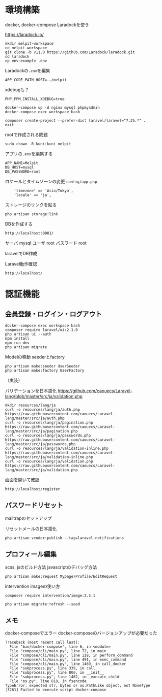 # 環境構築

docker, docker-compose
Laradockを使う  

https://laradock.io/  



```
mkdir melpit-workspace
cd melpit-workspace
git clone -b v11.0 https://github.com/Laradock/laradock.git
cd laradock
cp env-example .env
```

Laradockの`.env`を編集

```
APP_CODE_PATH_HOST=../melpit
```

xdebugも？
```
PHP_FPM_INSTALL_XDEBUG=true
```

```
docker-compose up -d nginx mysql phpmyadmin
docker-compose exec workspace bash
```

```
composer create-project --prefer-dist laravel/laravel="7.25.*" .
exit
```

rootで作成される問題
```
sudo chown -R kuni:kuni melpit
```

アプリの`.env`を編集する

```
APP_NAME=Melpit
DB_HOST=mysql
DB_PASSWORD=root
```

ロケールとタイムゾーンの変更
`config/app.php`

```
    'timezone' => 'Asia/Tokyo',
    'locale' => 'ja',
```

ストレージのリンクを貼る

```
php artisan storage:link
```

DBを作成する
```
http://localhost:8081/
```
サーバ mysql
ユーザ root
パスワード root

laravelでDB作成

Laravel動作確認

`http://localhost/`


# 認証機能

## 会員登録・ログイン・ログアウト

```
docker-compose exec workspace bash
composer require laravel/ui:2.1.0
php artisan ui --auth
npm install
npm run dev
php artisan migrate
```

Modelの移動
seederとfactory

```
php artisan make:seeder UserSeeder
php artisan make:factory UserFactory
```

（実装）

バリデーションを日本語化
https://github.com/caouecs/Laravel-lang/blob/master/src/ja/validation.php

```
mkdir resources/lang/ja
curl -o resources/lang/ja/auth.php https://raw.githubusercontent.com/caouecs/Laravel-lang/master/src/ja/auth.php
curl -o resources/lang/ja/pagination.php https://raw.githubusercontent.com/caouecs/Laravel-lang/master/src/ja/pagination.php
curl -o resources/lang/ja/passwords.php https://raw.githubusercontent.com/caouecs/Laravel-lang/master/src/ja/passwords.php
curl -o resources/lang/ja/validation-inline.php https://raw.githubusercontent.com/caouecs/Laravel-lang/master/src/ja/validation-inline.php
curl -o resources/lang/ja/validation.php https://raw.githubusercontent.com/caouecs/Laravel-lang/master/src/ja/validation.php
```


画面を開いて確認

```
http://localhost/register
```

## パスワードリセット

mailtrapのセットアップ

リセットメールの日本語化

```
php artisan vendor:publish --tag=laravel-notifications
```

## プロフィール編集

scss, jsのビルド方法
javascriptのデバッグ方法

```
php artisan make:request Mypage/Profile/EditRequest
```

intervention imageの使い方

```
composer require intervention/image:2.5.1
```

```
php artisan migrate:refresh --seed
```

## メモ

docker-composeでエラー
docker-composeのバージョンアップが必要だった
```
Traceback (most recent call last):
  File "bin/docker-compose", line 6, in <module>
  File "compose/cli/main.py", line 72, in main
  File "compose/cli/main.py", line 128, in perform_command
  File "compose/cli/main.py", line 491, in exec_command
  File "compose/cli/main.py", line 1469, in call_docker
  File "subprocess.py", line 339, in call
  File "subprocess.py", line 800, in __init__
  File "subprocess.py", line 1462, in _execute_child
  File "os.py", line 810, in fsencode
TypeError: expected str, bytes or os.PathLike object, not NoneType
[3261] Failed to execute script docker-compose
```
